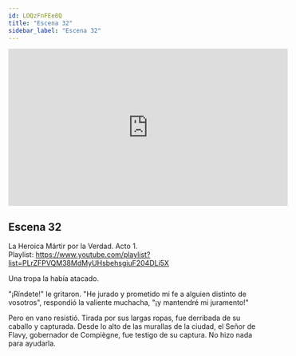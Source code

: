 ```yaml
---
id: LOQzFnFEe8Q
title: "Escena 32"
sidebar_label: "Escena 32"
---
```


<div class="video-float-container">
  <iframe
    width="560"
    height="315"
    src="https://www.youtube.com/embed/LOQzFnFEe8Q"
    title="YouTube video player"
    frameborder="0"
    allow="accelerometer; autoplay; clipboard-write; encrypted-media; gyroscope; picture-in-picture; web-share"
    referrerpolicy="strict-origin-when-cross-origin"
    allowfullscreen
  ></iframe>
</div>

## Escena 32

La Heroica Mártir por la Verdad. Acto 1.  
Playlist: https://www.youtube.com/playlist?list=PLrZFPVQM38MdMyUHsbehsgiuF204DLi5X

Una tropa la había atacado.

"¡Ríndete!" le gritaron. "He jurado y prometido mi fe a alguien distinto de vosotros", respondió la valiente muchacha, "¡y mantendré mi juramento!"

Pero en vano resistió. Tirada por sus largas ropas, fue derribada de su caballo y capturada. Desde lo alto de las murallas de la ciudad, el Señor de Flavy, gobernador de Compiègne, fue testigo de su captura. No hizo nada para ayudarla.
